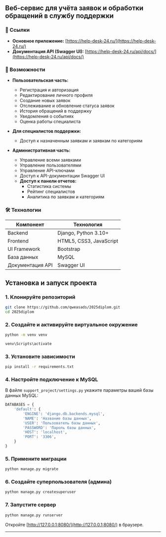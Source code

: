 ## Веб-сервис для учёта заявок и обработки обращений в службу поддержки

### 🔗 Ссылки

*   **Основное приложение:** [https://help-desk-24.ru/](https://help-desk-24.ru/)
*   **Документация API (Swagger UI):** [https://help-desk-24.ru/api/docs/](https://help-desk-24.ru/api/docs/)
### 📌 Возможности

*   **Пользовательская часть:**
    *   Регистрация и авторизация
    *   Редактирование личного профиля
    *   Создание новых заявок
    *   Отслеживание и обновление статуса заявок
    *   История обращений в поддержку
    *   Уведомления о событиях
    *   Оценка работы специалиста

*   **Для специалистов поддержки:**
    *   Доступ к назначенным заявкам и заявкам по категориям

*   **Административная часть:**
    *   Управление всеми заявками
    *   Управление пользователями
    *   Управление API-ключами
    *   Доступ к API-документации Swagger UI
    *   **Доступ к панели отчетов:**
        *   Статистика системы
        *   Рейтинг специалистов
        *   Аналитика по заявкам и категориям

### 🛠️ Технологии

| Компонент    | Технология              |
|--------------|-------------------------|
| Backend      | Django, Python 3.10+    |
| Frontend     | HTML5, CSS3, JavaScript |
| UI Framework | Bootstrap               |
| База данных  | MySQL                   |
| Документация API | Swagger UI          |


## Установка и запуск проекта

### 1. Клонируйте репозиторий
```bash
git clone https://github.com/qweasads/2025diplom.git
cd 2025diplom
```

### 2. Создайте и активируйте виртуальное окружение
```bash
python -m venv venv

venv\Scripts\activate
```

### 3. Установите зависимости
```bash
pip install -r requirements.txt
```

### 4. Настройте подключение к MySQL
В файле `support_project/settings.py` укажите параметры вашей базы данных MySQL:
```python
DATABASES = {
    'default': {
        'ENGINE': 'django.db.backends.mysql',
        'NAME': 'Название базы данных',
        'USER': 'Пользователь базы данных',
        'PASSWORD': 'Пароль базы данных',
        'HOST': 'localhost',
        'PORT': '3306',
    }
}
```

### 5. Примените миграции
```bash
python manage.py migrate
```

### 6. Создайте суперпользователя (админа)
```bash
python manage.py createsuperuser
```

### 7. Запустите сервер
```bash
python manage.py runserver
```

Откройте [http://127.0.0.1:8080/](http://127.0.0.1:8080/) в браузере.

---
